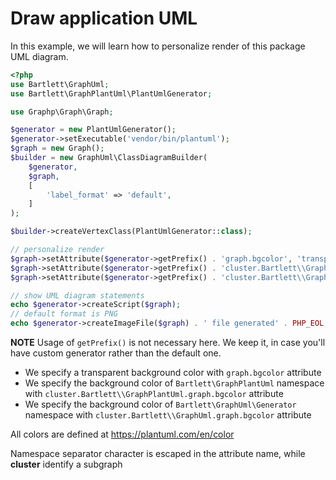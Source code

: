 <!-- markdownlint-disable MD013 -->
# Draw application UML

In this example, we will learn how to personalize render of this package UML diagram.

```php
<?php
use Bartlett\GraphUml;
use Bartlett\GraphPlantUml\PlantUmlGenerator;

use Graphp\Graph\Graph;

$generator = new PlantUmlGenerator();
$generator->setExecutable('vendor/bin/plantuml');
$graph = new Graph();
$builder = new GraphUml\ClassDiagramBuilder(
    $generator,
    $graph,
    [
        'label_format' => 'default',
    ]
);

$builder->createVertexClass(PlantUmlGenerator::class);

// personalize render
$graph->setAttribute($generator->getPrefix() . 'graph.bgcolor', 'transparent');
$graph->setAttribute($generator->getPrefix() . 'cluster.Bartlett\\GraphPlantUml.graph.bgcolor', 'LightSteelBlue');
$graph->setAttribute($generator->getPrefix() . 'cluster.Bartlett\\GraphUml\\Generator.graph.bgcolor', 'limegreen');

// show UML diagram statements
echo $generator->createScript($graph);
// default format is PNG
echo $generator->createImageFile($graph) . ' file generated' . PHP_EOL;
```

**NOTE** Usage of `getPrefix()` is not necessary here. We keep it, in case you'll have custom generator rather than the default one.

* We specify a transparent background color with `graph.bgcolor` attribute
* We specify the background color of `Bartlett\GraphPlantUml` namespace with `cluster.Bartlett\\GraphPlantUml.graph.bgcolor` attribute
* We specify the background color of `Bartlett\GraphUml\Generator` namespace with `cluster.Bartlett\\GraphUml.graph.bgcolor` attribute

All colors are defined at https://plantuml.com/en/color

Namespace separator character is escaped in the attribute name, while **cluster** identify a subgraph
